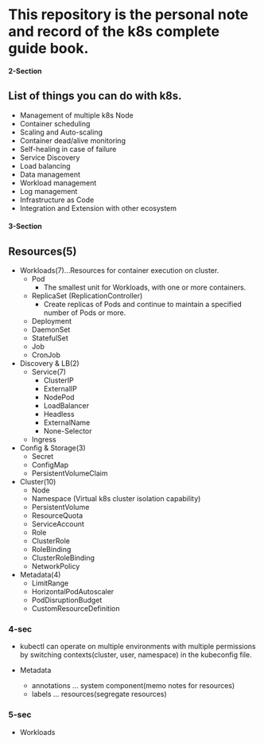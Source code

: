 # This repository is the personal note and record of the k8s complete guide book.

#### 2-Section

## List of things you can do with k8s.

- Management of multiple k8s Node
- Container scheduling
- Scaling and Auto-scaling
- Container dead/alive monitoring
- Self-healing in case of failure
- Service Discovery
- Load balancing
- Data management
- Workload management
- Log management
- Infrastructure as Code
- Integration and Extension with other ecosystem

#### 3-Section

## Resources(5)

- Workloads(7)...Resources for container execution on cluster.
  - Pod
    - The smallest unit for Workloads, with one or more containers.
  - ReplicaSet (ReplicationController)
    - Create replicas of Pods and continue to maintain a specified number of Pods or more.
  - Deployment
  - DaemonSet
  - StatefulSet
  - Job
  - CronJob
- Discovery & LB(2)
  - Service(7)
    - ClusterIP
    - ExternalIP
    - NodePod
    - LoadBalancer
    - Headless
    - ExternalName
    - None-Selector
  - Ingress
- Config & Storage(3)
  - Secret
  - ConfigMap
  - PersistentVolumeClaim
- Cluster(10)
  - Node
  - Namespace (Virtual k8s cluster isolation capability)
  - PersistentVolume
  - ResourceQuota
  - ServiceAccount
  - Role
  - ClusterRole
  - RoleBinding
  - ClusterRoleBinding
  - NetworkPolicy
- Metadata(4)
  - LimitRange
  - HorizontalPodAutoscaler
  - PodDisruptionBudget
  - CustomResourceDefinition

### 4-sec

- kubectl can operate on multiple environments with multiple permissions by switching contexts(cluster, user, namespace) in the kubeconfig file.

- Metadata

  - annotations ... system component(memo notes for resources)
  - labels ... resources(segregate resources)

### 5-sec

- Workloads
